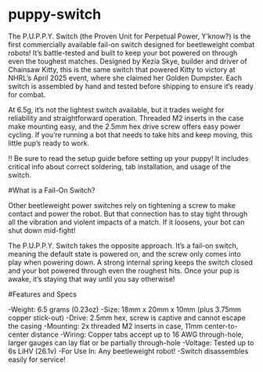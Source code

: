 # puppy-switch

The P.U.P.P.Y. Switch (the Proven Unit for Perpetual Power, Y’know?) is the first commercially available fail-on switch designed for beetleweight combat robots! It’s battle-tested and built to keep your bot powered on through even the toughest matches. Designed by Kezia Skye, builder and driver of Chainsaw Kitty, this is the same switch that powered Kitty to victory at NHRL’s April 2025 event, where she claimed her Golden Dumpster. Each switch is assembled by hand and tested before shipping to ensure it’s ready for combat.

At 6.5g, it’s not the lightest switch available, but it trades weight for reliability and straightforward operation. Threaded M2 inserts in the case make mounting easy, and the 2.5mm hex drive screw offers easy power cycling. If you’re running a bot that needs to take hits and keep moving, this little pup’s ready to work.

!! Be sure to read the setup guide before setting up your puppy! It includes critical info about correct soldering, tab installation, and usage of the switch.

#What is a Fail-On Switch?

Other beetleweight power switches rely on tightening a screw to make contact and power the robot. But that connection has to stay tight through all the vibration and violent impacts of a match. If it loosens, your bot can shut down mid-fight!

The P.U.P.P.Y. Switch takes the opposite approach. It’s a fail-on switch, meaning the default state is powered on, and the screw only comes into play when powering down. A strong internal spring keeps the switch closed and your bot powered through even the roughest hits. Once your pup is awake, it’s staying that way until you say otherwise!

#Features and Specs

-Weight: 6.5 grams (0.23oz)
-Size: 18mm x 20mm x 10mm (plus 3.75mm copper stick-out)
-Drive: 2.5mm hex, screw is captive and cannot escape the casing
-Mounting: 2x threaded M2 inserts in case, 11mm center-to-center distance
-Wiring: Copper tabs accept up to 16 AWG through-hole, larger gauges can lay flat or be partially through-hole
-Voltage: Tested up to 6s LiHV (26.1v)
-For Use In: Any beetleweight robot!
-Switch disassembles easily for service!
